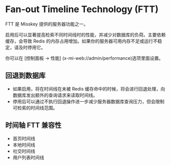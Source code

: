 # Fan-out Timeline Technology (FTT)

FTT 是 Misskey 提供的服务器功能之一。

启用后可以显著提高检索不同时间线时的性能，并减少对数据库的负荷。主要依赖缓存，会导致 Redis 的内存占用增加。如果你的服务器可用内存不足或运行不稳定，请及时停用它。

你可以在 [控制面板 -> 性能] (x-mi-web://admin/performance)选项里面设置。

## 回退到数据库

- 如果启用，将在时间线在未被 Redis 缓存命中的时候，将会进行回退处理，向数据库发出额外的查询请求来读取时间线。
- 停用后可以通过不执行回退操作进一步减少服务器数据库查询压力，但会限制可检索的时间线范围。

## 时间轴 FTT 兼容性

- 首页时间线
- 本地时间线
- 社交时间线
- 用户列表时间线
